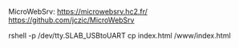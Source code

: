 

MicroWebSrv: 
    https://microwebsrv.hc2.fr/
    https://github.com/jczic/MicroWebSrv

rshell -p /dev/tty.SLAB_USBtoUART cp index.html /www/index.html
